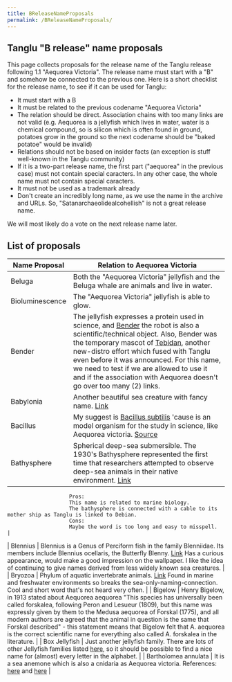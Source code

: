 ```yaml
---
title: BReleaseNameProposals
permalink: /BReleaseNameProposals/
---
```


Tanglu "B release" name proposals
---------------------------------

This page collects proposals for the release name of the Tanglu release following 1.1 "Aequorea Victoria". The release name must start with a "B" and somehow be connected to the previous one. Here is a short checklist for the release name, to see if it can be used for Tanglu:

-   It must start with a B
-   It must be related to the previous codename "Aequorea Victoria"
-   The relation should be direct. Association chains with too many links are not valid (e.g. Aequorea is a jellyfish which lives in water, water is a chemical compound, so is silicon which is often found in ground, potatoes grow in the ground so the next codename should be "baked potatoe" would be invalid)
-   Relations should not be based on insider facts (an exception is stuff well-known in the Tanglu community)
-   If it is a two-part release name, the first part ("aequorea" in the previous case) must not contain special caracters. In any other case, the whole name must not contain special caracters.
-   It must not be used as a trademark already
-   Don't create an incredibly long name, as we use the name in the archive and URLs. So, "Satanarchaeolidealcohellish" is not a great release name.

We will most likely do a vote on the next release name later.

List of proposals
-----------------

| Name Proposal        | Relation to Aequorea Victoria                                                                                                                                                                                                                                                                                                                                                                                                                                                            |
|----------------------|------------------------------------------------------------------------------------------------------------------------------------------------------------------------------------------------------------------------------------------------------------------------------------------------------------------------------------------------------------------------------------------------------------------------------------------------------------------------------------------|
| Beluga               | Both the "Aequorea Victoria" jellyfish and the Beluga whale are animals and live in water.                                                                                                                                                                                                                                                                                                                                                                                               |
| Bioluminescence      | The "Aequorea Victoria" jellyfish is able to glow.                                                                                                                                                                                                                                                                                                                                                                                                                                       |
| Bender               | The jellyfish expresses a protein used in science, and [Bender](http://en.wikipedia.org/wiki/Bender_%28Futurama%29) the robot is also a scientific/technical object. Also, Bender was the temporary mascot of [Tebidan](/Tebidan "wikilink"), another new-distro effort which fused with Tanglu even before it was announced. For this name, we need to test if we are allowed to use it and if the association with Aequorea doesn't go over too many (2) links.                        |
| Babylonia            | Another beautiful sea creature with fancy name. [Link](http://en.wikipedia.org/wiki/Babylonia_(gastropod))                                                                                                                                                                                                                                                                                                                                                                               |
| Bacillus             | My suggest is [Bacillus subtilis](http://en.wikipedia.org/wiki/Bacillus_subtilis) 'cause is an model organism for the study in science, like Aequorea victoria. [Source](http://lists.tanglu.org/pipermail/tanglu-devel/2013-December/000383.html)                                                                                                                                                                                                                                       |
| Bathysphere          | Spherical deep-sea submersible. The 1930's Bathysphere represented the first time that researchers attempted to observe deep-sea animals in their native environment. [Link](http://en.wikipedia.org/wiki/Bathysphere)
                        Pros:
                        This name is related to marine biology.
                        The bathysphere is connected with a cable to its mother ship as Tanglu is linked to Debian.
                        Cons:
                        Maybe the word is too long and easy to misspell.                                                                                                                                                                                                                                                                                                                                                                                                                                          |
| Blennius             | Blennius is a Genus of Perciform fish in the family Blenniidae. Its members include Blennius ocellaris, the Butterfly Blenny. [Link](http://en.wikipedia.org/wiki/Blennius)
                        Has a curious appearance, would make a good impression on the wallpaper.
                        I like the idea of ​​continuing to give names derived from less widely known sea creatures.                                                                                                                                                                                                                                                                                                                                                                                               |
| Bryozoa              | Phylum of aquatic invertebrate animals. [Link](http://en.wikipedia.org/wiki/Bryozoa)
                        Found in marine and freshwater environments so breaks the sea-only-naming-connection.
                        Cool and short word that's not heard very often.                                                                                                                                                                                                                                                                                                                                                                                                                                          |
| Bigelow              | Henry Bigelow, in 1913 stated about Aequorea aequorea "This species has universally been called forskalea, following Peron and Lesueur (1809), but this name was expressly given by them to the Medusa aequorea of Forskal (1775), and all modern authors are agreed that the animal in question is the same that Forskal described" - this statement means that Bigelow felt that A. aequorea is the correct scientific name for everything also called A. forskalea in the literature. |
| Box Jellyfish        | Just another jellyfish family. There are lots of other Jellyfish families listed [here](http://www.marinespecies.org/hydrozoa/aphia.php?p=browser), so it should be possible to find a nice name for (almost) every letter in the alphabet.                                                                                                                                                                                                                                              |
| Bartholomea annulata | It is a sea anemone which is also a cnidaria as Aequorea victoria. References: [here](http://animal-world.com/Aquarium-Coral-Reefs/Curlique-Anemone) and [here](http://en.wikipedia.org/wiki/Bartholomea_annulata)                                                                                                                                                                                                                                                                       |

